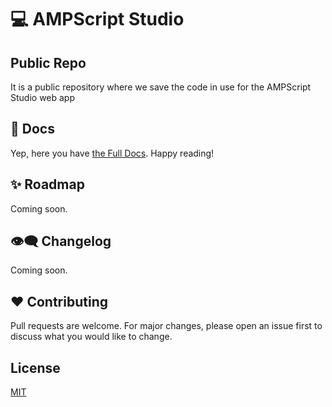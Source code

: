 # 💻 AMPScript Studio 

## Public Repo
It is a public repository where we save the code in use for the AMPScript Studio web app

## 📄 Docs
Yep, here you have [the Full Docs](https://pablofacciano.github.io/ampscript-studio-public/).
Happy reading!

## ✨ Roadmap
Coming soon.

## 👁‍🗨 Changelog
Coming soon.

## ❤ Contributing
Pull requests are welcome. For major changes, please open an issue first to discuss what you would like to change.

## License
[MIT](https://choosealicense.com/licenses/mit/)